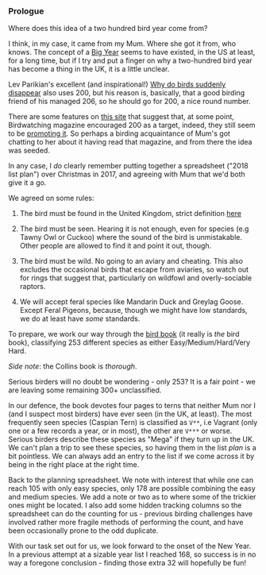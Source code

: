 ### Prologue

Where does this idea of a two hundred bird year come from?

I think, in my case, it came from my Mum. Where she got it from, who
knows. The concept of a [Big
Year](https://en.wikipedia.org/wiki/Big_year) seems to have existed,
in the US at least, for a long time, but if I try and put a finger on
why a two-hundred bird year has become a thing in the UK, it is a
little unclear.

Lev Parikian's excellent (and inspirational!) [Why do birds suddenly
disappear](https://unbound.com/books/why-do-birds-suddenly-disappear/)
also uses 200, but his reason is, basically, that a good birding friend of
his managed 206, so he should go for 200, a nice round number.

There are some features on [this
site](https://www.birdwatching.co.uk/my-200-bird-list) that suggest
that, at some point, Birdwatching magazine encouraged 200 as a target,
indeed, they still seem to be [promoting
it](https://www.birdwatching.co.uk/my200). So perhaps a birding
acquaintance of Mum's got chatting to her about it having read that
magazine, and from there the idea was seeded.

In any case, I _do_ clearly remember putting together a spreadsheet
("2018 list plan") over Christmas in 2017, and agreeing with Mum that
we'd both give it a go.

We agreed on some rules:

1. The bird must be found in the United Kingdom, strict definition
[here](https://en.wikipedia.org/wiki/United_Kingdom)

2. The bird must be seen. Hearing it is not enough, even for species
(e.g Tawny Owl or Cuckoo) where the sound of the bird is
unmistakable. Other people are allowed to find it and point it out,
though.

3. The bird must be wild. No going to an aviary and cheating. This
also excludes the occasional birds that escape from aviaries, so watch
out for rings that suggest that, particularly on wildfowl and
overly-sociable raptors.

4. We will accept feral species like Mandarin Duck and Greylag
Goose. Except Feral Pigeons, because, though we might have low
standards, we do at least have _some_ standards.

To prepare, we work our way through the [bird
book](https://www.nhbs.com/collins-bird-guide-book) (it really is
_the_ bird book), classifying 253 different species as either
Easy/Medium/Hard/Very Hard. 

*Side note*: the Collins book is _thorough_.

Serious birders will no doubt be wondering - only 253? It is a fair
point - we are leaving some remaining 300+ unclassified.

In our defence, the book devotes four pages to terns that neither Mum
nor I (and I suspect most birders) have ever seen (in the UK, at
least). The most frequently seen species (Caspian Tern) is classified
as `V**`, i.e Vagrant (only one or a few records a year, or in most),
the other are `V***` or worse. Serious birders describe these species as
"Mega" if they turn up in the UK. We can't plan a trip to see these
species, so having them in the list _plan_ is a bit pointless. We can
always add an entry to the list if we come across it by being in the
right place at the right time.

Back to the planning spreadsheet. We note with interest that while one
can reach 105 with only easy species, only 178 are possible combining
the easy and medium species. We add a note or two as to where some of
the trickier ones might be located. I also add some hidden tracking
columns so the spreadsheet can do the counting for us - previous
birding challenges have involved rather more fragile methods of
performing the count, and have been occasionally prone to the odd
duplicate.

With our task set out for us, we look forward to the onset of the New
Year. In a previous attempt at a sizable year list I reached 168, so
success is in no way a foregone conclusion - finding those extra 32
will hopefully be fun!
